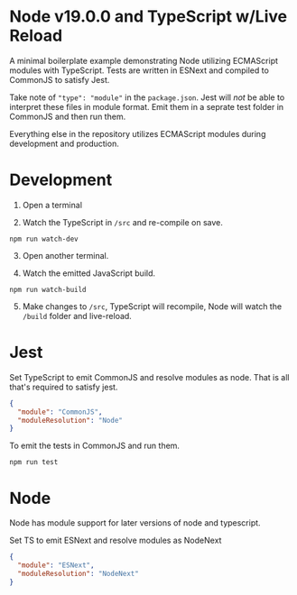 # Node v19.0.0 and TypeScript w/Live Reload

A minimal boilerplate example demonstrating Node utilizing ECMAScript modules with TypeScript. Tests are written in ESNext and compiled to CommonJS to satisfy Jest.

Take note of `"type": "module"` in the `package.json`. Jest will _not_ be able to interpret these files in module format. Emit them in a seprate test folder in CommonJS and then run them.

Everything else in the repository utilizes ECMAScript modules during development and production.

# Development

1. Open a terminal

2. Watch the TypeScript in `/src` and re-compile on save.

```
npm run watch-dev
```

3. Open another terminal.

4. Watch the emitted JavaScript build.

```
npm run watch-build
```

5. Make changes to `/src`, TypeScript will recompile, Node will watch the `/build` folder and live-reload.

# Jest

Set TypeScript to emit CommonJS and resolve modules as node. That is all that's required to satisfy jest.

```json
{
  "module": "CommonJS",
  "moduleResolution": "Node"
}
```

To emit the tests in CommonJS and run them.

```
npm run test
```

# Node

Node has module support for later versions of node and typescript.

Set TS to emit ESNext and resolve modules as NodeNext

```json
{
  "module": "ESNext",
  "moduleResolution": "NodeNext"
}
```

